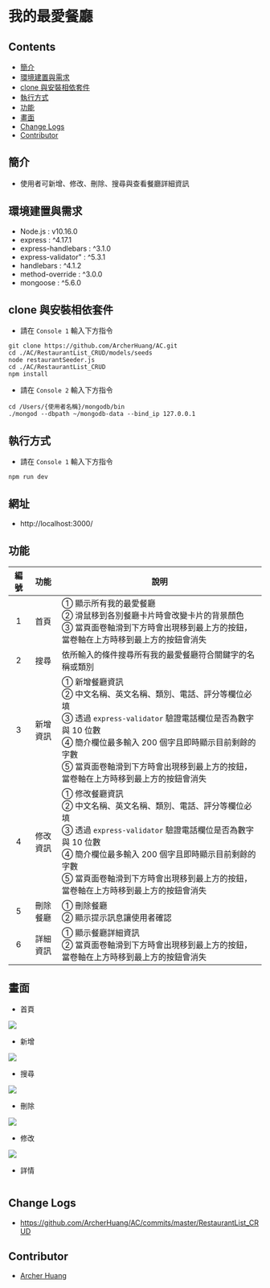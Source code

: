 # 我的最愛餐廳

## Contents
- [簡介](#簡介)
- [環境建置與需求](#環境建置與需求)
- [clone 與安裝相依套件](#clone-與安裝相依套件)
- [執行方式](#執行方式)
- [功能](#功能)
- [畫面](#畫面)
- [Change Logs](#change-logs)
- [Contributor](#contributor)

## 簡介
* 使用者可新增、修改、刪除、搜尋與查看餐廳詳細資訊

## 環境建置與需求
* Node.js : v10.16.0
* express : ^4.17.1
* express-handlebars : ^3.1.0
* express-validator" : ^5.3.1
* handlebars : ^4.1.2
* method-override : ^3.0.0
* mongoose : ^5.6.0

## clone 與安裝相依套件
* 請在 `Console 1` 輸入下方指令
```
git clone https://github.com/ArcherHuang/AC.git
cd ./AC/RestaurantList_CRUD/models/seeds
node restaurantSeeder.js
cd ./AC/RestaurantList_CRUD
npm install
```

* 請在 `Console 2` 輸入下方指令
```
cd /Users/{使用者名稱}/mongodb/bin
./mongod --dbpath ~/mongodb-data --bind_ip 127.0.0.1
```

## 執行方式
* 請在 `Console 1` 輸入下方指令
```
npm run dev
```

## 網址

* http://localhost:3000/

## 功能

| 編號 | 功能 | 說明  |
|:---:|:---:|---|
| 1 | 首頁 | ① 顯示所有我的最愛餐廳 <br> ② 滑鼠移到各別餐廳卡片時會改變卡片的背景顏色 <br> ③  當頁面卷軸滑到下方時會出現移到最上方的按鈕，當卷軸在上方時移到最上方的按鈕會消失 |
| 2 | 搜尋 | 依所輸入的條件搜尋所有我的最愛餐廳符合關鍵字的名稱或類別 |
| 3 | 新增資訊 | ① 新增餐廳資訊 <br> ② 中文名稱、英文名稱、類別、電話、評分等欄位必填 <br> ③ 透過 `express-validator` 驗證電話欄位是否為數字與 10 位數 <br> ④ 簡介欄位最多輸入 200 個字且即時顯示目前剩餘的字數 <br> ⑤ 當頁面卷軸滑到下方時會出現移到最上方的按鈕，當卷軸在上方時移到最上方的按鈕會消失 |
| 4 | 修改資訊 | ① 修改餐廳資訊 <br> ② 中文名稱、英文名稱、類別、電話、評分等欄位必填 <br> ③ 透過 `express-validator` 驗證電話欄位是否為數字與 10 位數 <br> ④ 簡介欄位最多輸入 200 個字且即時顯示目前剩餘的字數 <br> ⑤ 當頁面卷軸滑到下方時會出現移到最上方的按鈕，當卷軸在上方時移到最上方的按鈕會消失 |
| 5 | 刪除餐廳 | ① 刪除餐廳 <br> ② 顯示提示訊息讓使用者確認 |
| 6 | 詳細資訊 | ① 顯示餐廳詳細資訊 <br> ② 當頁面卷軸滑到下方時會出現移到最上方的按鈕，當卷軸在上方時移到最上方的按鈕會消失 |

## 畫面

* 首頁

![](https://github.com/ArcherHuang/Pic/blob/master/RestaurantList_CRUD/%E9%A6%96%E9%A0%81.gif?raw=true)

* 新增

![](https://github.com/ArcherHuang/Pic/blob/master/RestaurantList_CRUD/%E6%96%B0%E5%A2%9E.gif?raw=true)

* 搜尋

![](https://github.com/ArcherHuang/Pic/blob/master/RestaurantList_CRUD/%E6%90%9C%E5%B0%8B.gif?raw=true)

* 刪除

![](https://github.com/ArcherHuang/Pic/blob/master/RestaurantList_CRUD/%E5%88%AA%E9%99%A4.gif?raw=true)

* 修改

![](https://github.com/ArcherHuang/Pic/blob/master/RestaurantList_CRUD/%E4%BF%AE%E6%94%B9.gif?raw=true)

* 詳情

![]()

## Change Logs

* https://github.com/ArcherHuang/AC/commits/master/RestaurantList_CRUD

## Contributor
* [Archer Huang](https://github.com/archerhuang)
